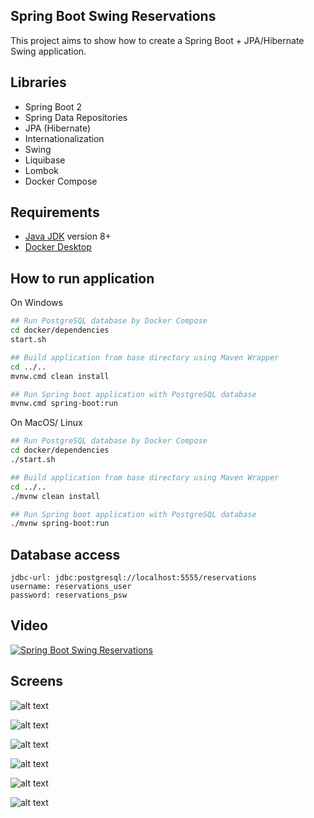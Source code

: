 Spring Boot Swing Reservations
---------------------------------------------

This project aims to show how to create a Spring Boot + JPA/Hibernate Swing application.

Libraries
---------------------------------------------
- Spring Boot 2
- Spring Data Repositories
- JPA (Hibernate)
- Internationalization
- Swing
- Liquibase
- Lombok
- Docker Compose

Requirements
---------------------------------------------
- [Java JDK](https://www.oracle.com/pl/java/technologies/javase-downloads.html) version 8+
- [Docker Desktop](https://www.docker.com/products/docker-desktop) 

How to run application
---------------------------------------------
On Windows
```bash
## Run PostgreSQL database by Docker Compose
cd docker/dependencies
start.sh

## Build application from base directory using Maven Wrapper
cd ../..
mvnw.cmd clean install

## Run Spring boot application with PostgreSQL database
mvnw.cmd spring-boot:run
```

On MacOS/ Linux
```bash
## Run PostgreSQL database by Docker Compose
cd docker/dependencies
./start.sh

## Build application from base directory using Maven Wrapper
cd ../..
./mvnw clean install

## Run Spring boot application with PostgreSQL database
./mvnw spring-boot:run
```

Database access
---------------
```
jdbc-url: jdbc:postgresql://localhost:5555/reservations
username: reservations_user
password: reservations_psw
```

Video
-----

[![Spring Boot Swing Reservations](http://img.youtube.com/vi/Z8iBbVGTSx8/0.jpg)](http://www.youtube.com/watch?v=Z8iBbVGTSx8 "Spring Boot Swing Reservations")

Screens
---------------------------------------------

![alt text](https://github.com/DanielMichalski/spring-boot-swing-reservations/blob/master/src/main/resources/images/db_schema.png "Screen 1")

![alt text](https://github.com/DanielMichalski/spring-boot-swing-reservations/blob/master/src/main/resources/images/spring_boot.png "Screen 2")

![alt text](https://github.com/DanielMichalski/spring-boot-swing-reservations/blob/master/src/main/resources/images/forms.png "Screen 3")

![alt text](https://github.com/DanielMichalski/spring-boot-swing-reservations/blob/master/src/main/resources/images/form1.png "Screen 4")

![alt text](https://github.com/DanielMichalski/spring-boot-swing-reservations/blob/master/src/main/resources/images/form2.png "Screen 5")

![alt text](https://github.com/DanielMichalski/spring-boot-swing-reservations/blob/master/src/main/resources/images/reports.png "Screen 6")
